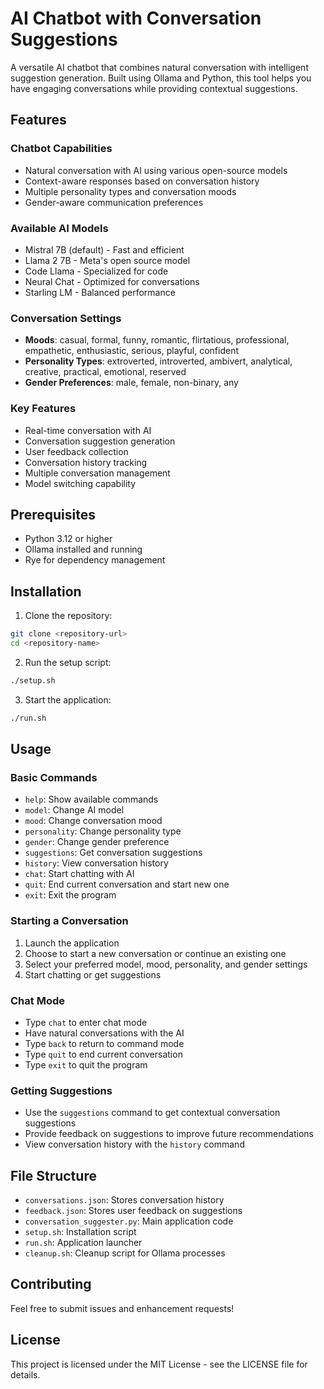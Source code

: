 # AI Chatbot with Conversation Suggestions

A versatile AI chatbot that combines natural conversation with intelligent suggestion generation. Built using Ollama and Python, this tool helps you have engaging conversations while providing contextual suggestions.

## Features

### Chatbot Capabilities
- Natural conversation with AI using various open-source models
- Context-aware responses based on conversation history
- Multiple personality types and conversation moods
- Gender-aware communication preferences

### Available AI Models
- Mistral 7B (default) - Fast and efficient
- Llama 2 7B - Meta's open source model
- Code Llama - Specialized for code
- Neural Chat - Optimized for conversations
- Starling LM - Balanced performance

### Conversation Settings
- **Moods**: casual, formal, funny, romantic, flirtatious, professional, empathetic, enthusiastic, serious, playful, confident
- **Personality Types**: extroverted, introverted, ambivert, analytical, creative, practical, emotional, reserved
- **Gender Preferences**: male, female, non-binary, any

### Key Features
- Real-time conversation with AI
- Conversation suggestion generation
- User feedback collection
- Conversation history tracking
- Multiple conversation management
- Model switching capability

## Prerequisites

- Python 3.12 or higher
- Ollama installed and running
- Rye for dependency management

## Installation

1. Clone the repository:
```bash
git clone <repository-url>
cd <repository-name>
```

2. Run the setup script:
```bash
./setup.sh
```

3. Start the application:
```bash
./run.sh
```

## Usage

### Basic Commands
- `help`: Show available commands
- `model`: Change AI model
- `mood`: Change conversation mood
- `personality`: Change personality type
- `gender`: Change gender preference
- `suggestions`: Get conversation suggestions
- `history`: View conversation history
- `chat`: Start chatting with AI
- `quit`: End current conversation and start new one
- `exit`: Exit the program

### Starting a Conversation
1. Launch the application
2. Choose to start a new conversation or continue an existing one
3. Select your preferred model, mood, personality, and gender settings
4. Start chatting or get suggestions

### Chat Mode
- Type `chat` to enter chat mode
- Have natural conversations with the AI
- Type `back` to return to command mode
- Type `quit` to end current conversation
- Type `exit` to quit the program

### Getting Suggestions
- Use the `suggestions` command to get contextual conversation suggestions
- Provide feedback on suggestions to improve future recommendations
- View conversation history with the `history` command

## File Structure

- `conversations.json`: Stores conversation history
- `feedback.json`: Stores user feedback on suggestions
- `conversation_suggester.py`: Main application code
- `setup.sh`: Installation script
- `run.sh`: Application launcher
- `cleanup.sh`: Cleanup script for Ollama processes

## Contributing

Feel free to submit issues and enhancement requests!

## License

This project is licensed under the MIT License - see the LICENSE file for details. 